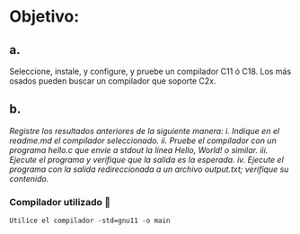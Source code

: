 # Objetivo: 
## a.
Seleccione, instale, y configure, y pruebe un compilador C11 ó C18. Los más osados pueden buscar un compilador que soporte C2x.
## b. 
_Registre los resultados anteriores de la siguiente manera:_
_i. Indique en el readme.md el compilador seleccionado._
_ii. Pruebe el compilador con un programa hello.c que envíe a stdout la línea Hello, World! o similar._
_iii. Ejecute el programa y verifique que la salida es la esperada._
_iv. Ejecute el programa con la salida redireccionada a un archivo output.txt; verifique su contenido._

### Compilador utilizado 🔧
```
Utilice el compilador -std=gnu11 -o main
```
